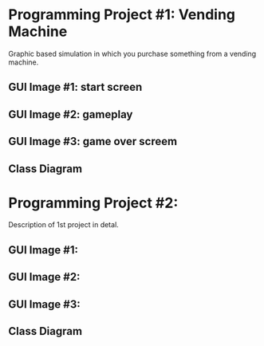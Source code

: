 # Programming Project #1: Vending Machine
Graphic based simulation in which you purchase something from a vending machine.

## GUI Image #1: start screen
## GUI Image #2: gameplay
## GUI Image #3: game over screem

## Class Diagram


# Programming Project #2:
Description of 1st project in detal.

## GUI Image #1:
## GUI Image #2:
## GUI Image #3:

## Class Diagram
